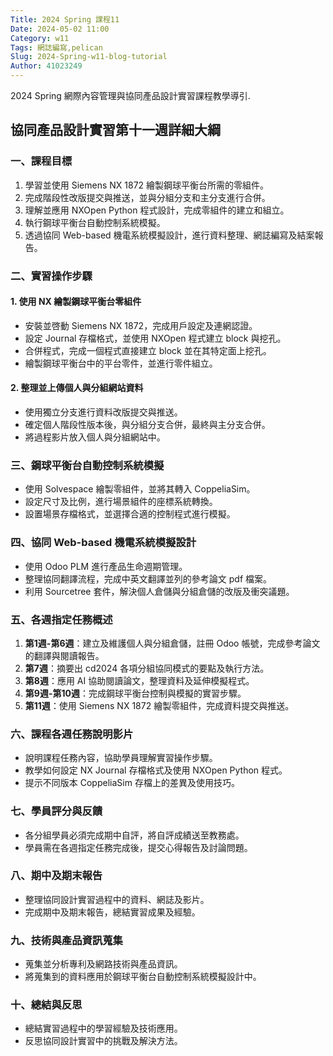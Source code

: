 ```yaml
---
Title: 2024 Spring 課程11
Date: 2024-05-02 11:00
Category: w11
Tags: 網誌編寫,pelican
Slug: 2024-Spring-w11-blog-tutorial
Author: 41023249
---
```


2024 Spring 網際內容管理與協同產品設計實習課程教學導引.

<!-- PELICAN_END_SUMMARY -->
## 協同產品設計實習第十一週詳細大綱

### 一、課程目標
1. 學習並使用 Siemens NX 1872 繪製鋼球平衡台所需的零組件。
2. 完成階段性改版提交與推送，並與分組分支和主分支進行合併。
3. 理解並應用 NXOpen Python 程式設計，完成零組件的建立和組立。
4. 執行鋼球平衡台自動控制系統模擬。
5. 透過協同 Web-based 機電系統模擬設計，進行資料整理、網誌編寫及結案報告。

### 二、實習操作步驟

#### 1. 使用 NX 繪製鋼球平衡台零組件
- 安裝並啓動 Siemens NX 1872，完成用戶設定及連網認證。
- 設定 Journal 存檔格式，並使用 NXOpen 程式建立 block 與挖孔。
- 合併程式，完成一個程式直接建立 block 並在其特定面上挖孔。
- 繪製鋼球平衡台中的平台零件，並進行零件組立。

#### 2. 整理並上傳個人與分組網站資料
- 使用獨立分支進行資料改版提交與推送。
- 確定個人階段性版本後，與分組分支合併，最終與主分支合併。
- 將過程影片放入個人與分組網站中。

### 三、鋼球平衡台自動控制系統模擬
- 使用 Solvespace 繪製零組件，並將其轉入 CoppeliaSim。
- 設定尺寸及比例，進行場景組件的座標系統轉換。
- 設置場景存檔格式，並選擇合適的控制程式進行模擬。

### 四、協同 Web-based 機電系統模擬設計
- 使用 Odoo PLM 進行產品生命週期管理。
- 整理協同翻譯流程，完成中英文翻譯並列的參考論文 pdf 檔案。
- 利用 Sourcetree 套件，解決個人倉儲與分組倉儲的改版及衝突議題。

### 五、各週指定任務概述
1. **第1週-第6週**：建立及維護個人與分組倉儲，註冊 Odoo 帳號，完成參考論文的翻譯與閱讀報告。
2. **第7週**：摘要出 cd2024 各項分組協同模式的要點及執行方法。
3. **第8週**：應用 AI 協助閱讀論文，整理資料及延伸模擬程式。
4. **第9週-第10週**：完成鋼球平衡台控制與模擬的實習步驟。
5. **第11週**：使用 Siemens NX 1872 繪製零組件，完成資料提交與推送。

### 六、課程各週任務說明影片
- 說明課程任務內容，協助學員理解實習操作步驟。
- 教學如何設定 NX Journal 存檔格式及使用 NXOpen Python 程式。
- 提示不同版本 CoppeliaSim 存檔上的差異及使用技巧。

### 七、學員評分與反饋
- 各分組學員必須完成期中自評，將自評成績送至教務處。
- 學員需在各週指定任務完成後，提交心得報告及討論問題。

### 八、期中及期末報告
- 整理協同設計實習過程中的資料、網誌及影片。
- 完成期中及期末報告，總結實習成果及經驗。

### 九、技術與產品資訊蒐集
- 蒐集並分析專利及網路技術與產品資訊。
- 將蒐集到的資料應用於鋼球平衡台自動控制系統模擬設計中。

### 十、總結與反思
- 總結實習過程中的學習經驗及技術應用。
- 反思協同設計實習中的挑戰及解決方法。